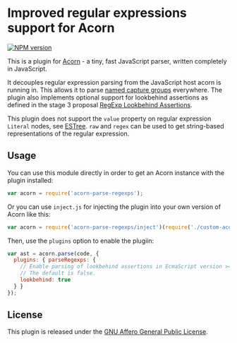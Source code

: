 # Improved regular expressions support for Acorn

[![NPM version](https://img.shields.io/npm/v/acorn-parse-regexps.svg)](https://www.npmjs.org/package/acorn-parse-regexps)

This is a plugin for [Acorn](http://marijnhaverbeke.nl/acorn/) - a tiny, fast JavaScript parser, written completely in JavaScript.

It decouples regular expression parsing from the JavaScript host acorn is running in.
This allows it to parse [named capture groups](https://github.com/tc39/proposal-regexp-named-groups) everywhere.
The plugin also implements optional support for lookbehind assertions as defined in the stage 3 proposal [RegExp Lookbehind Assertions](https://github.com/tc39/proposal-regexp-lookbehind).

This plugin does not support the `value` property on regular expression `Literal` nodes, see [ESTree](https://github.com/estree/estree/blob/master/es5.md#literal). `raw` and `regex` can be used to get string-based representations of the regular expression.

## Usage

You can use this module directly in order to get an Acorn instance with the plugin installed:

```javascript
var acorn = require('acorn-parse-regexps');
```

Or you can use `inject.js` for injecting the plugin into your own version of Acorn like this:

```javascript
var acorn = require('acorn-parse-regexps/inject')(require('./custom-acorn'));
```

Then, use the `plugins` option to enable the plugiin:

```javascript
var ast = acorn.parse(code, {
  plugins: { parseRegexps: {
    // Enable parsing of lookbehind assertions in EcmaScript version >= 9.
    // The default is false.
    lookbehind: true
  } }
});
```

## License

This plugin is released under the [GNU Affero General Public License](./LICENSE).
